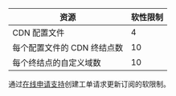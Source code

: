 
资源 | 软性限制
---------|-----------
CDN 配置文件 | 4
每个配置文件的 CDN 终结点数 | 10
每个终结点的自定义域数 | 10 

通过[在线申请支持](/support/support-ticket-form/?l=zh-cn)创建工单请求更新订阅的软限制。

<!---HONumber=Mooncake_0307_2016-->